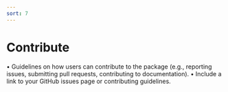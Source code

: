 ```yaml
---
sort: 7
---
```


# Contribute

•	Guidelines on how users can contribute to the package (e.g., reporting issues, submitting pull requests, contributing to documentation).
	•	Include a link to your GitHub issues page or contributing guidelines.
